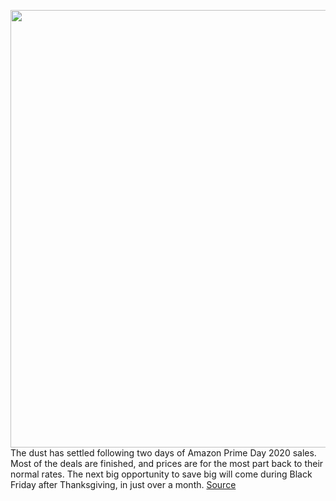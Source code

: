 <img src='https://cdn.vox-cdn.com/thumbor/E4_2Ue2uIivCSOeskmk9u0430pU=/0x0:2040x1360/1200x800/filters:focal(831x696:1157x1022)/cdn.vox-cdn.com/uploads/chorus_image/image/67636181/cwelch_191031_3763_0003.0.jpg' width='700px' /><br/>
The dust has settled following two days of Amazon Prime Day 2020 sales. Most of the deals are finished, and prices are for the most part back to their normal rates. The next big opportunity to save big will come during Black Friday after Thanksgiving, in just over a month.
<a href='https://www.theverge.com/2020/10/15/21517419/amazon-prime-day-deals-still-available-sale-headphones-games-laptops'> Source <a/>